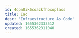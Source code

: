 ```yaml
---
id: 4cpn0ik6coazkfhbxoplass
title: Iac
desc: 'Infraestructure As Code'
updated: 1655362333512
created: 1655362311040
---
```


